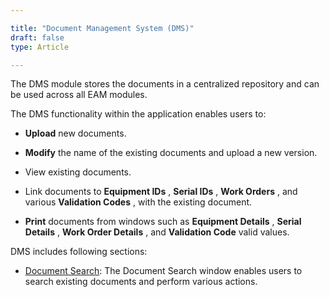 ```yaml
---  

title: "Document Management System (DMS)"  
draft: false 
type: Article

---
```


The DMS module stores the documents in a centralized repository and can be
used across all EAM modules.

The DMS functionality within the application enables users to:

  * **Upload** new documents.

  * **Modify** the name of the existing documents and upload a new version.

  * View existing documents.

  * Link documents to **Equipment IDs** , **Serial IDs** , **Work Orders** , and various **Validation Codes** , with the existing document.

  * **Print** documents from windows such as **Equipment Details** , **Serial Details** , **Work Order Details** , and **Validation Code** valid values.

DMS includes following sections:

  * [Document Search](Document-Search.md): The Document Search window enables users to search existing documents and perform various actions.

